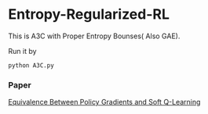 # Entropy-Regularized-RL

This is A3C with Proper Entropy Bounses( Also GAE).

Run it by 
```
python A3C.py
```

### Paper 

[Equivalence Between Policy Gradients and Soft Q-Learning](https://arxiv.org/abs/1704.06440)
